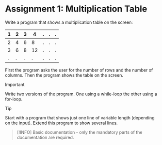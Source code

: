 # Assignment 1: Multiplication Table

Write a program that shows a multiplication table on the screen:

| 1 | 2 | 3 | 4  | . | . | . |
|---|---|---|----|---|---|---|
| 2 | 4 | 6 | 8  | . | . | . |
| 3 | 6 | 8 | 12 | . | . | . |
| . | . | . | .  | . | . | . |

First the program asks the user for the number of rows and the number of columns. Then the program shows the table on the screen.

> [!IMPORTANT]
> Write two versions of the program. One using a while-loop the other using a for-loop.

> [!TIP]
> Start with a program that shows just one line of variable length (depending on the input). Extend this program to show several lines.

> [!INFO]
> Basic documentation - only the mandatory parts of the documentation are required.

